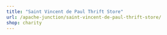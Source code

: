 ```yaml
---
title: "Saint Vincent de Paul Thrift Store"
url: /apache-junction/saint-vincent-de-paul-thrift-store/
shop: charity
---
```

